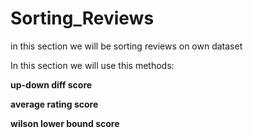 # Sorting_Reviews
in this section we will be sorting reviews on own dataset

In this section we will use this methods:

**up-down diff score**

**average rating score**

**wilson lower bound score**

